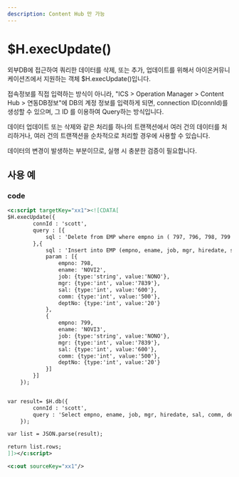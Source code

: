 ```yaml
---
description: Content Hub 만 가능
---
```


# $H.execUpdate()

외부DB에 접근하여 쿼리한 데이터를  삭제, 또는 추가, 업데이트를  위해서 아이온커뮤니케이션즈에서 지원하는 객체 $H.execUpdate()입니다.&#x20;

접속정보를 직접 입력하는 방식이 아니라, "ICS > Operation Manager > Content Hub > 연동DB정보"에 DB의 계정 정보를 입력하게 되면, connection ID(connId)를 생성할 수 있으며, 그 ID 를 이용하여 Query하는 방식입니다.

데이터 업데이트 또는 삭제와 같은 처리를 하나의 트랜잭션에서 여러 건의 데이터를 처리하거나, 여러 건의 트랜잭션을 순차적으로 처리할 경우에 사용할 수 있습니다.&#x20;

데이터의 변경이 발생하는 부분이므로, 실행 시 충분한 검증이 필요합니다.&#x20;

## 사용 예&#x20;

### code

```xml
<c:script targetKey="xx1"><![CDATA[
$H.execUpdate({
        connId : 'scott',
        query : [{
            sql : 'Delete from EMP where empno in ( 797, 796, 798, 799  )',
        },{
            sql : 'Insert into EMP (empno, ename, job, mgr, hiredate, sal, comm, deptNo) values (:empno, :ename, :job, :mgr, sysdate, :sal, :comm, :deptNo)',
            param : [{ 
                empno: 798, 
                ename: 'NOVI2', 
                job: {type:'string', value:'NONO'}, 
                mgr: {type:'int', value:'7839'}, 
                sal: {type:'int', value:'600'}, 
                comm: {type:'int', value:'500'}, 
                deptNo: {type:'int', value:'20'} 
            },
            { 
                empno: 799, 
                ename: 'NOVI3', 
                job: {type:'string', value:'NONO'}, 
                mgr: {type:'int', value:'7839'}, 
                sal: {type:'int', value:'600'}, 
                comm: {type:'int', value:'500'}, 
                deptNo: {type:'int', value:'20'} 
            }]
        }]
    });


var result= $H.db({
        connId : 'scott',
        query : 'Select empno, ename, job, mgr, hiredate, sal, comm, deptNo from EMP Where deptNo = 20'
    });

var list = JSON.parse(result); 

return list.rows;
]]></c:script>

<c:out sourceKey="xx1"/>
```
